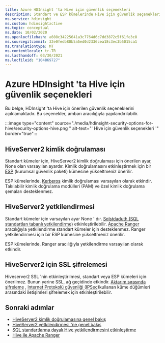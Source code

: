 ```yaml
---
title: Azure HDInsight 'ta Hive için güvenlik seçenekleri
description: Standart ve ESP kümelerinde Hive için güvenlik seçenekleri.
ms.service: hdinsight
ms.custom: hdinsightactive
ms.topic: conceptual
ms.date: 10/02/2020
ms.openlocfilehash: a608c34225641a3c7764d6c7dd3872c5f61fe3c8
ms.sourcegitcommit: 32e0fedb80b5a5ed0d2336cea18c3ec3b5015ca1
ms.translationtype: MT
ms.contentlocale: tr-TR
ms.lasthandoff: 03/30/2021
ms.locfileid: "104869727"
---
```

# <a name="security-options-for-hive-in-azure-hdinsight"></a>Azure HDInsight 'ta Hive için güvenlik seçenekleri

Bu belge, HDInsight 'ta Hive için önerilen güvenlik seçeneklerini açıklamaktadır. Bu seçenekler, ambarı aracılığıyla yapılandırılabilir.

:::image type="content" source="./media/hdinsight-security-options-for-hive/security-options-hive.png " alt-text="' Hive için güvenlik seçenekleri '" border="true":::

## <a name="hiveserver2-authentication"></a>HiveServer2 kimlik doğrulaması

Standart kümeler için, HiveServer2 kimlik doğrulaması için önerilen ayar, None olan varsayılan ayardır. Kimlik doğrulamasını etkinleştirmek için bir [ESP](../domain-joined/hdinsight-security-overview.md) (kurumsal güvenlik paketi) kümesine yükseltmeniz önerilir. 

ESP kümelerinde, [Kerberos](https://web.mit.edu/Kerberos/) kimlik doğrulaması varsayılan olarak etkindir. Takılabilir kimlik doğrulama modülleri (PAM) ve özel kimlik doğrulama şemaları desteklenmez.

## <a name="hiveserver2-authorization"></a>HiveServer2 yetkilendirmesi

Standart kümeler için varsayılan ayar None ' dır. [Sqlstdaduth (SQL standartları tabanlı yetkilendirme)](https://cwiki.apache.org/confluence/display/Hive/SQL+Standard+based+hive+authorization) etkinleştirilebilir. [Apache Ranger](https://ranger.apache.org/) aracılığıyla yetkilendirme standart kümeler için desteklenmez. Ranger yetkilendirmesi için bir ESP kümesine yükseltmeniz önerilir. 

ESP kümelerinde, Ranger aracılığıyla yetkilendirme varsayılan olarak etkindir. 


## <a name="ssl-encryption-for-hiveserver2"></a>HiveServer2 için SSL şifrelemesi

Hiveserver2 SSL 'nin etkinleştirilmesi, standart veya ESP kümeleri için önerilmez. Bunun yerine SSL, ağ geçidinde etkindir. [Aktarım sırasında şifreleme](../domain-joined/encryption-in-transit.md) , [Internet Protokolü güvenliği (IPSec)](https://en.wikipedia.org/wiki/IPsec)kullanan küme düğümleri arasındaki iletişimleri şifrelemek için etkinleştirilebilir.


## <a name="next-steps"></a>Sonraki adımlar
* [HiveServer2 kimlik doğrulamasına genel bakış](https://cwiki.apache.org/confluence/display/Hive/Setting+up+HiveServer2#SettingUpHiveServer2-Authentication/SecurityConfiguration)
* [HiveServer2 yetkilendirmesi 'ne genel bakış](https://cwiki.apache.org/confluence/display/Hive/LanguageManual+Authorization)
* [SQL standartlarına dayalı Hive yetkilendirmesini etkinleştirme](https://community.cloudera.com/t5/Community-Articles/Getting-started-with-SQLStdAuth/ta-p/244263)
* [Hive ile Apache Ranger](../domain-joined/apache-domain-joined-run-hive.md)
